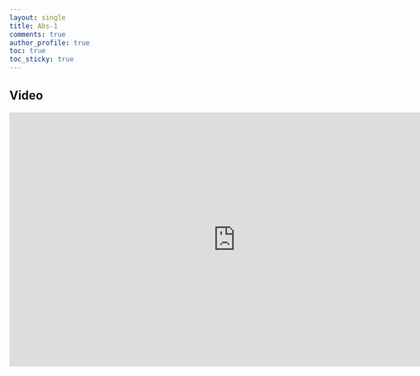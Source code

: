 ```yaml
---
layout: single
title: Abs-1
comments: true
author_profile: true
toc: true
toc_sticky: true
---
```


## Video

<iframe
  width="806"
  height="453"
  src="https://www.youtube.com/embed/qk97w6ZmV90"
  frameborder="0"
  allow="accelerometer; autoplay; encrypted-media; gyroscope; picture-in-picture"
  allowfullscreen>
</iframe>